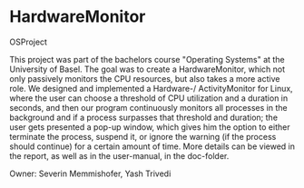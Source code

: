 # HardwareMonitor
OSProject

This project was part of the bachelors course "Operating Systems" at the University of Basel.
The goal was to create a HardwareMonitor, which not only passively monitors the CPU resources, but also takes a more active role.
We designed and implemented a Hardware-/ ActivityMonitor for Linux, where the user can choose a threshold of CPU utilization and a duration in seconds, and then our program continuously monitors all processes in the background and if a process surpasses that threshold and duration; the user gets presented a pop-up window, which gives him the option to either terminate the process, suspend it, or ignore the warning (if the process should continue) for a certain amount of time.
More details can be viewed in the report, as well as in the user-manual, in the doc-folder.

Owner: Severin Memmishofer, Yash Trivedi
